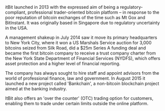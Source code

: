 itBit launched in 2013 with the expressed aim of being a regulatory-compliant, professional trader-oriented bitcoin platform – in response to the poor reputation of bitcoin exchanges of the time such as Mt Gox and BitInstant. It was originally based in Singapore due to regulatory uncertainty in the USA. 

A management shakeup in July 2014 saw it move its primary headquarters to New York City, where it won a US Marshals Service auction for 3,000 bitcoins seized from Silk Road, did a $25m Series A funding deal and became the first bitcoin company to receive a trust company charter from the New York State Department of Financial Services (NYDFS), which offers asset protection and a higher level of financial reporting.

The company has always sought to hire staff and appoint advisors from the world of professional finance, law and government. In August 2015 it launched a new project called 'Bankchain', a non-bitcoin blockchain project aimed at the banking industry.

ItBit also offers an 'over the counter' (OTC) trading option for customers, enabling them to trade under certain limits outside the online platform.

